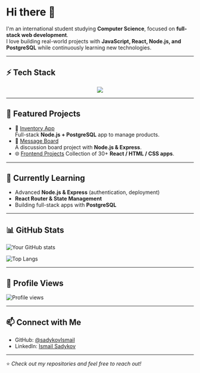 # Hi there 👋

I'm an international student studying **Computer Science**, focused on **full-stack web development**.  
I love building real-world projects with **JavaScript, React, Node.js, and PostgreSQL** while continuously learning new technologies.

---

## ⚡ Tech Stack

<p align="center">
  <img src="https://skillicons.dev/icons?i=js,react,nodejs,express,postgres,html,css,git,github" />
</p>

---

## 📂 Featured Projects
- 🛒 [Inventory App](https://github.com/sadykovIsmail/node.js/tree/main/08-inventory-app)  
   Full-stack **Node.js + PostgreSQL** app to manage products.  
- 💬 [Message Board](https://github.com/sadykovIsmail/node.js/tree/main/05-message-board)  
   A discussion board project with **Node.js & Express**.  
- 🌐 [Frontend Projects]([https://github.com/sadykovIsmail/frontend-projects](https://github.com/sadykovIsmail/frontend-projects-collection))  
   Collection of 30+ **React / HTML / CSS apps**.  

---

## 🌱 Currently Learning
- Advanced **Node.js & Express** (authentication, deployment)  
- **React Router & State Management**  
- Building full-stack apps with **PostgreSQL**  

---

## 📊 GitHub Stats
![Your GitHub stats](https://github-readme-stats.vercel.app/api?username=sadykovIsmail&show_icons=true&theme=tokyonight)  

![Top Langs](https://github-readme-stats.vercel.app/api/top-langs/?username=sadykovIsmail&layout=compact&theme=tokyonight)  

---

## 👀 Profile Views
![Profile views](https://komarev.com/ghpvc/?username=sadykovIsmail&color=blue&style=flat-square)  

---

## 📫 Connect with Me
- GitHub: [@sadykovIsmail](https://github.com/sadykovIsmail)  
- LinkedIn: [Ismail Sadykov](linkedin.com/in/ismail-sadykov-73860236a)  

---

⭐️ *Check out my repositories and feel free to reach out!*  


